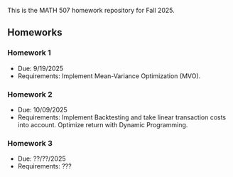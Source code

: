 This is the MATH 507 homework repository for Fall 2025.

## Homeworks

### Homework 1
- Due: 9/19/2025
- Requirements: Implement Mean-Variance Optimization (MVO).

### Homework 2
- Due: 10/09/2025
- Requirements: Implement Backtesting and take linear transaction costs into account. Optimize return with Dynamic Programming.

### Homework 3
- Due: ??/??/2025
- Requirements: ???